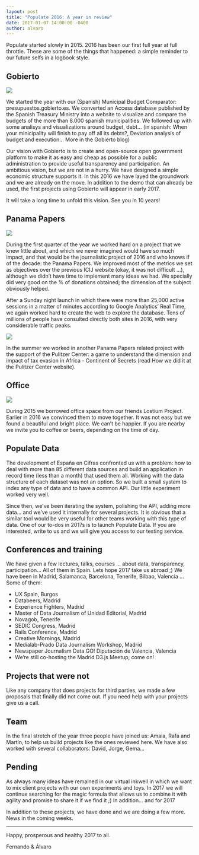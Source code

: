 ```yaml
---
layout: post
title: "Populate 2016: A year in review"
date: 2017-01-07 14:00:00 -0400
author: alvaro
---
```


Populate started slowly in 2015. 2016 has been our first full year at full throttle. These are some of the things that happened: a simple reminder to our future selfs in a logbook style.


## Gobierto

![](https://cdn-images-1.medium.com/max/800/1*95i4lmZKUXrsbSRaqAatMQ.png)

We started the year with our (Spanish) Municipal Budget Comparator: presupuestos.gobierto.es. We converted an Access database published by the Spanish Treasury Ministry into a website to visualize and compare the budgets of the more than 8.000 spanish municipalities. We followed up with some analisys and visualizations around budget, debt… (in spanish: When your minicipality will finish to pay off all its debts?, Deviation analysis of budget and execution… More in the Gobierto blog)

Our vision with Gobierto is to create and open-source open government platform to make it as easy and cheap as possible for a public administration to provide useful transparency and participation. An ambitious vision, but we are not in a hurry. We have designed a simple economic structure supports it. In this 2016 we have layed the groundwork and we are already on the move. In addition to the demo that can already be used, the first projects using Gobierto will appear in early 2017.

It will take a long time to unfold this vision. See you in 10 years!

## Panama Papers

![](https://cdn-images-1.medium.com/max/800/1*HZAI7QBbaInfdUrVsrevWw.png)

During the first quarter of the year we worked hard on a project that we knew little about, and which we never imagined would have so much impact, and that would be the journalistic project of 2016 and who knows if of the decade: the Panama Papers. We improved most of the metrics we set as objectives over the previous ICIJ website (okay, it was not difficult …), although we didn’t have time to implement many ideas we had. We specially did very good on the % of donations obtained; the dimension of the subject obviously helped.

After a Sunday night launch in which there were more than 25,000 active sessions in a matter of minutes according to Google Analytics’ Real Time, we again worked hard to create the web to explore the database. Tens of millions of people have consulted directly both sites in 2016, with very considerable traffic peaks.

![](https://cdn-images-1.medium.com/max/800/1*YOwDPEA7gfys4buNdKvSnA.png)

In the summer we worked in another Panama Papers related project with the support of the Pulitzer Center: a game to understand the dimension and impact of tax evasion in Africa - Continent of Secrets (read How we did it at the Pulitzer Center website).

## Office
![](https://cdn-images-1.medium.com/max/800/1*9niEZtr5BfxY7ntYRbBvQw.jpeg)

During 2015 we borrowed office space from our friends Lostium Project. Earlier in 2016 we convinced them to move together. It was not easy but we found a beautiful and bright place. We can’t be happier. If you are nearby we invite you to coffee or beers, depending on the time of day.


## Populate Data

The development of España en Cifras confronted us with a problem: how to deal with more than 85 different data sources and build an application in record time (less than a month) that used them all. Working with the data structure of each dataset was not an option. So we built a small system to index any type of data and to have a common API. Our little experiment worked very well.

Since then, we’ve been iterating the system, polishing the API, adding more data… and we’ve used it internally for several projects. It is obvious that a similar tool would be very useful for other teams working with this type of data. One of our to-dos in 2017s is to launch Populate Data. If you are interested, write to us and we will give you access to our testing service.

## Conferences and training

We have given a few lectures, talks, courses … about data, transparency, participation… All of them in Spain. Lets hope 2017 take us abroad ;) We have been in Madrid, Salamanca, Barcelona, ​​Tenerife, Bilbao, Valencia … Some of them:

- UX Spain, Burgos
- Databeers, Madrid
- Experience Fighters, Madrid
- Master of Data Journalism of Unidad Editorial, Madrid
- Novagob, Tenerife
- SEDIC Congress, Madrid
- Rails Conference, Madrid
- Creative Mornings, Madrid
- Medialab-Prado Data Journalism Workshop, Madrid
- Newspaper Journalism Data GO! Diputación de Valencia, Valencia
- We’re still co-hosting the Madrid D3.js Meetup, come on!    

## Projects that were not

Like any company that does projects for third parties, we made a few proposals that finally did not come out. If you need help with your projects give us a call.

## Team

In the final stretch of the year three people have joined us: Amaia, Rafa and Martín, to help us build projects like the ones reviewed here. We have also worked with several collaborators: David, Jorge, Gema…

## Pending

As always many ideas have remained in our virtual inkwell in which we want to mix client projects with our own experiments and toys. In 2017 we will continue searching for the magic formula that allows us to combine it with agility and promise to share it if we find it ;)
In addition… and for 2017

In addition to these projects, we have done and we are doing a few more. News in the coming weeks.

---

Happy, prosperous and healthy 2017 to all.

Fernando & Álvaro
